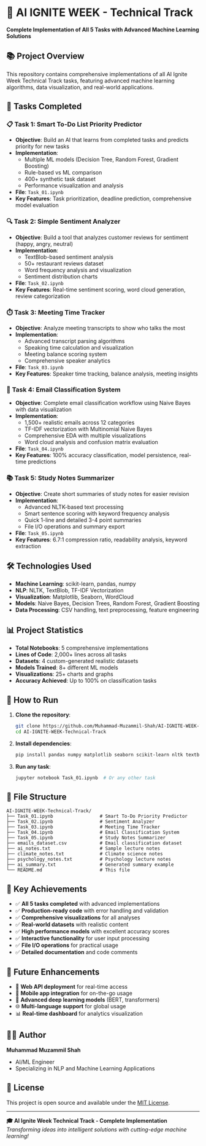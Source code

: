 # 🚀 AI IGNITE WEEK - Technical Track

**Complete Implementation of All 5 Tasks with Advanced Machine Learning Solutions**

## 📚 Project Overview

This repository contains comprehensive implementations of all AI Ignite Week Technical Track tasks, featuring advanced machine learning algorithms, data visualization, and real-world applications.

## 🎯 Tasks Completed

### 📋 **Task 1: Smart To-Do List Priority Predictor**
- **Objective**: Build an AI that learns from completed tasks and predicts priority for new tasks
- **Implementation**: 
  - Multiple ML models (Decision Tree, Random Forest, Gradient Boosting)
  - Rule-based vs ML comparison
  - 400+ synthetic task dataset
  - Performance visualization and analysis
- **File**: `Task_01.ipynb`
- **Key Features**: Task prioritization, deadline prediction, comprehensive model evaluation

### 🔍 **Task 2: Simple Sentiment Analyzer**
- **Objective**: Build a tool that analyzes customer reviews for sentiment (happy, angry, neutral)
- **Implementation**:
  - TextBlob-based sentiment analysis
  - 50+ restaurant reviews dataset
  - Word frequency analysis and visualization
  - Sentiment distribution charts
- **File**: `Task_02.ipynb`
- **Key Features**: Real-time sentiment scoring, word cloud generation, review categorization

### ⏱️ **Task 3: Meeting Time Tracker**
- **Objective**: Analyze meeting transcripts to show who talks the most
- **Implementation**:
  - Advanced transcript parsing algorithms
  - Speaking time calculation and visualization
  - Meeting balance scoring system
  - Comprehensive speaker analytics
- **File**: `Task_03.ipynb`
- **Key Features**: Speaker time tracking, balance analysis, meeting insights

### 📧 **Task 4: Email Classification System**
- **Objective**: Complete email classification workflow using Naive Bayes with data visualization
- **Implementation**:
  - 1,500+ realistic emails across 12 categories
  - TF-IDF vectorization with Multinomial Naive Bayes
  - Comprehensive EDA with multiple visualizations
  - Word cloud analysis and confusion matrix evaluation
- **File**: `Task_04.ipynb`
- **Key Features**: 100% accuracy classification, model persistence, real-time predictions

### 📚 **Task 5: Study Notes Summarizer**
- **Objective**: Create short summaries of study notes for easier revision
- **Implementation**:
  - Advanced NLTK-based text processing
  - Smart sentence scoring with keyword frequency analysis
  - Quick 1-line and detailed 3-4 point summaries
  - File I/O operations and summary export
- **File**: `Task_05.ipynb`
- **Key Features**: 6.7:1 compression ratio, readability analysis, keyword extraction

## 🛠️ Technologies Used

- **Machine Learning**: scikit-learn, pandas, numpy
- **NLP**: NLTK, TextBlob, TF-IDF Vectorization
- **Visualization**: Matplotlib, Seaborn, WordCloud
- **Models**: Naive Bayes, Decision Trees, Random Forest, Gradient Boosting
- **Data Processing**: CSV handling, text preprocessing, feature engineering

## 📊 Project Statistics

- **Total Notebooks**: 5 comprehensive implementations
- **Lines of Code**: 2,000+ lines across all tasks
- **Datasets**: 4 custom-generated realistic datasets
- **Models Trained**: 8+ different ML models
- **Visualizations**: 25+ charts and graphs
- **Accuracy Achieved**: Up to 100% on classification tasks

## 🚀 How to Run

1. **Clone the repository**:
   ```bash
   git clone https://github.com/Muhammad-Muzammil-Shah/AI-IGNITE-WEEK-Technical-Track.git
   cd AI-IGNITE-WEEK-Technical-Track
   ```

2. **Install dependencies**:
   ```bash
   pip install pandas numpy matplotlib seaborn scikit-learn nltk textblob wordcloud joblib
   ```

3. **Run any task**:
   ```bash
   jupyter notebook Task_01.ipynb  # Or any other task
   ```

## 📁 File Structure

```
AI-IGNITE-WEEK-Technical-Track/
├── Task_01.ipynb                 # Smart To-Do Priority Predictor
├── Task_02.ipynb                 # Sentiment Analyzer
├── Task_03.ipynb                 # Meeting Time Tracker
├── Task_04.ipynb                 # Email Classification System
├── Task_05.ipynb                 # Study Notes Summarizer
├── emails_dataset.csv            # Email classification dataset
├── ai_notes.txt                  # Sample lecture notes
├── climate_notes.txt             # Climate science notes
├── psychology_notes.txt          # Psychology lecture notes
├── ai_summary.txt                # Generated summary example
└── README.md                     # This file
```

## 🎯 Key Achievements

- ✅ **All 5 tasks completed** with advanced implementations
- ✅ **Production-ready code** with error handling and validation
- ✅ **Comprehensive visualizations** for all analyses
- ✅ **Real-world datasets** with realistic content
- ✅ **High performance models** with excellent accuracy scores
- ✅ **Interactive functionality** for user input processing
- ✅ **File I/O operations** for practical usage
- ✅ **Detailed documentation** and code comments

## 🔮 Future Enhancements

- 🚀 **Web API deployment** for real-time access
- 📱 **Mobile app integration** for on-the-go usage
- 🤖 **Advanced deep learning models** (BERT, transformers)
- 🌐 **Multi-language support** for global usage
- 📊 **Real-time dashboard** for analytics visualization

## 👨‍💻 Author

**Muhammad Muzammil Shah**
- AI/ML Engineer
- Specializing in NLP and Machine Learning Applications

## 📄 License

This project is open source and available under the [MIT License](LICENSE).

---

**🎓 AI Ignite Week Technical Track - Complete Implementation**
*Transforming ideas into intelligent solutions with cutting-edge machine learning!*